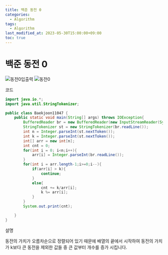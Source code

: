 ```yaml
---
title: 백준 동전 0
categories: 
  - Algorithm
tags:
  - Algorithm
last_modified_at: 2023-05-30T15:00:00+09:00
toc: true
---
```

# 백준 동전 0
![동전0입출력](https://github.com/do-bby/Algoritm/assets/58400107/8ba67020-962e-4252-a0b6-c99837b47787)
![동전0](https://github.com/do-bby/Algoritm/assets/58400107/7f283f11-7af4-4513-b40c-167daf0b1951)


코드

```java
import java.io.*;
import java.util.StringTokenizer;

public class Baekjoon11047 {
    public static void main(String[] args) throws IOException{
        BufferedReader br = new BufferedReader(new InputStreamReader(System.in));
        StringTokenizer st = new StringTokenizer(br.readLine());
        int n = Integer.parseInt(st.nextToken());
        int k = Integer.parseInt(st.nextToken());
        int[] arr = new int[n];
        int cnt = 0;
        for(int i = 0; i<n;i++){
            arr[i] = Integer.parseInt(br.readLine());
        }
        for(int i = arr.length-1;i>=0;i--){
            if(arr[i] > k){
                continue;
            }
            else{
                cnt += k/arr[i];
                k %= arr[i];
            }
        }
        System.out.print(cnt);

    }
}

```


설명

동전의 가치가 오름차순으로 정렬되어 있기 때문에 배열의 끝에서 시작하여
동전의 가치가 k보다 큰 동전을 제외한 값들 중 큰 값부터 개수를 증가 시킵니다.